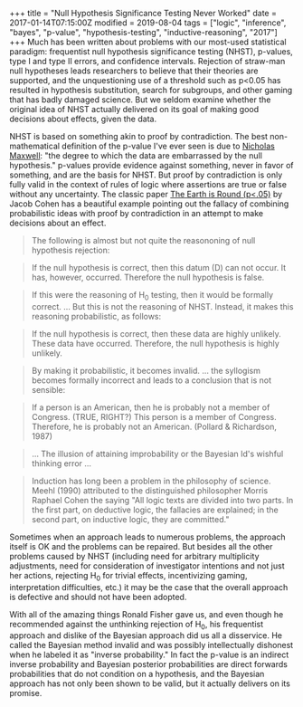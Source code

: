 +++
title = "Null Hypothesis Significance Testing Never Worked"
date = 2017-01-14T07:15:00Z
modified = 2019-08-04
tags = ["logic", "inference", "bayes", "p-value", "hypothesis-testing", "inductive-reasoning", "2017"]
+++
Much has been written about problems with our most-used statistical
paradigm: frequentist null hypothesis significance testing (NHST),
p-values, type I and type II errors, and confidence intervals.
 Rejection of straw-man null hypotheses leads researchers to believe
that their theories are supported, and the unquestioning use of a
threshold such as p&lt;0.05 has resulted in hypothesis substitution,
search for subgroups, and other gaming that has badly damaged science.
 But we seldom examine whether the original idea of NHST actually
delivered on its goal of making good decisions about effects, given the
data.

NHST is based on something akin to proof by contradiction.  The best
non-mathematical definition of the p-value I've ever seen is due
to [Nicholas Maxwell](https://books.google.com/books?id=KH5GAAAAYAAJ): "the
degree to which the data are embarrassed by the null hypothesis."
 p-values provide evidence against something, never in favor of
something, and are the basis for NHST.  But proof by contradiction is
only fully valid in the context of rules of logic where assertions are
true or false without any uncertainty.  The classic paper [The Earth is
Round
(p<.05)](http://dx.doi.org/10.1037/0003-066x.49.12.997) by
Jacob Cohen has a beautiful example pointing out the fallacy of
combining probabilistic ideas with proof by contradiction in an attempt
to make decisions about an effect.

> 
> The following is almost but not quite the reasononing of null
> hypothesis rejection: 

> If the null hypothesis is correct, then this datum (D) can not occur.
> It has, however, occurred.
> Therefore the null hypothesis is false. 

> If this were the reasoning of H<sub>0</sub> testing, then it would be formally
> correct. … But this is not the reasoning of NHST.  Instead, it makes
> this reasoning probabilistic, as follows: 

> If the null hypothesis is correct, then these data are highly
> unlikely.
> These data have occurred.
> Therefore, the null hypothesis is highly unlikely. 

> By making it probabilistic, it becomes invalid.  … the syllogism
> becomes formally incorrect and leads to a conclusion that is not
> sensible: 

> If a person is an American, then he is probably not a member of
> Congress.  (TRUE, RIGHT?)
> This person is a member of Congress.
> Therefore, he is probably not an American. (Pollard & Richardson,
> 1987) 

> … The illusion of attaining improbability or the Bayesian Id's wishful
> thinking error …
>   

> Induction has long been a problem in the philosophy of science.  Meehl
> (1990) attributed to the distinguished philosopher Morris Raphael
> Cohen the saying "All logic texts are divided into two parts.  In the
> first part, on deductive logic, the fallacies are explained; in the
> second part, on inductive logic, they are committed."

Sometimes when an approach leads to numerous problems, the approach
itself is OK and the problems can be repaired.  But besides all the
other problems caused by NHST (including need for arbitrary multiplicity
adjustments, need for consideration of investigator intentions and not
just her actions, rejecting H<sub>0</sub> for trivial effects, incentivizing
gaming, interpretation difficulties, etc.) it may be the case that the
overall approach is defective and should not have been adopted.

With all of the amazing things Ronald Fisher gave us, and even though he
recommended against the unthinking rejection of H<sub>0</sub>, his frequentist
approach and dislike of the Bayesian approach did us all a disservice.
 He called the Bayesian method invalid and was possibly intellectually
dishonest when he labeled it as "inverse probability."  In fact the
p-value is an indirect inverse probability and Bayesian posterior
probabilities are direct forwards probabilities that do not condition on
a hypothesis, and the Bayesian approach has not only been shown to be
valid, but it actually delivers on its promise.

